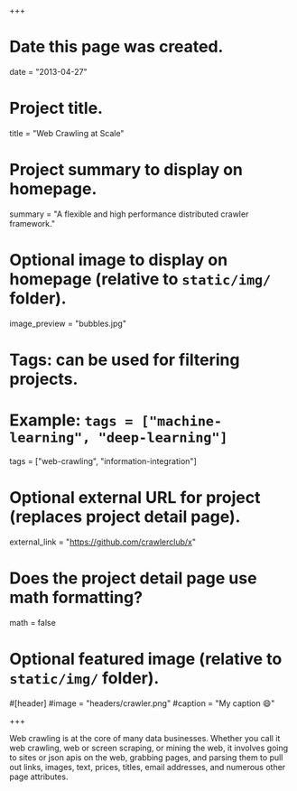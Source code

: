 +++
# Date this page was created.
date = "2013-04-27"

# Project title.
title = "Web Crawling at Scale"

# Project summary to display on homepage.
summary = "A flexible and high performance distributed crawler framework."

# Optional image to display on homepage (relative to `static/img/` folder).
image_preview = "bubbles.jpg"

# Tags: can be used for filtering projects.
# Example: `tags = ["machine-learning", "deep-learning"]`
tags = ["web-crawling", "information-integration"]

# Optional external URL for project (replaces project detail page).
external_link = "https://github.com/crawlerclub/x"

# Does the project detail page use math formatting?
math = false

# Optional featured image (relative to `static/img/` folder).
#[header]
#image = "headers/crawler.png"
#caption = "My caption :smile:"

+++

Web crawling is at the core of many data businesses. Whether you call it web crawling, web or screen scraping, or mining the web, it involves going to sites or json apis on the web, grabbing pages, and parsing them to pull out links, images, text, prices, titles, email addresses, and numerous other page attributes.
